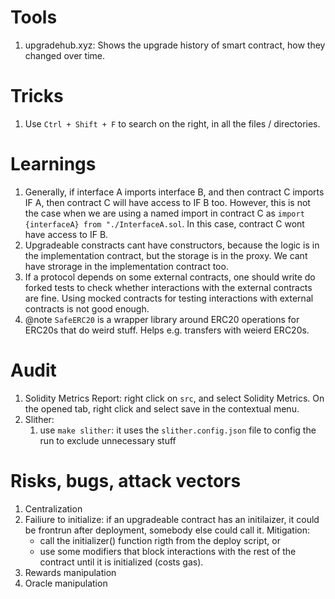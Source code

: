 # Tools

1. upgradehub.xyz: Shows the upgrade history of smart contract, how they changed over time.


# Tricks

1. Use `Ctrl + Shift + F` to search on the right, in all the files / directories.


# Learnings

1. Generally, if interface A imports interface B, and then contract C imports IF A, then contract C will have access to IF B too.
However, this is not the case when we are using a named import in contract C as `import {interfaceA} from "./InterfaceA.sol`. In this case, contract C wont have access to IF B.
2. Upgradeable constracts cant have constructors, because the logic is in the implementation contract, but the storage is in the proxy. We cant have strorage in the implementation contract too.
3. If a protocol depends on some external contracts, one should write do forked tests to check whether interactions with the external contracts are fine. Using mocked contracts for testing interactions with external contracts is not good enough.
4. @note `SafeERC20` is a wrapper library around ERC20 operations for ERC20s that do weird stuff. Helps e.g. transfers with weierd ERC20s.


# Audit

1. Solidity Metrics Report: right click on `src`, and select Solidity Metrics. On the opened tab, right click and select save in the contextual menu.
2. Slither:
   1. use `make slither`: it uses the `slither.config.json` file to config the run to exclude unnecessary stuff



# Risks, bugs, attack vectors

1. Centralization
2. Failiure to initialize: if an upgradeable contract has an initilaizer, it could be frontrun after deployment, somebody else could call it. Mitigation: 
   - call the initializer() function rigth from the deploy script, or
   - use some modifiers that block interactions with the rest of the contract until it is initialized (costs gas).
3. Rewards manipulation
4. Oracle manipulation